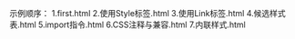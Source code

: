 示例顺序：
1.first.html
2.使用Style标签.html
3.使用Link标签.html
4.候选样式表.html
5.import指令.html
6.CSS注释与兼容.html
7.内联样式.html
